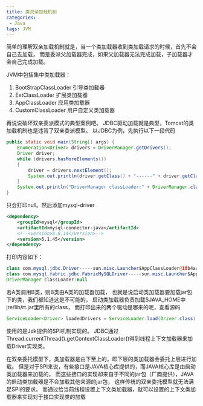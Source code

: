 ```yaml
---
title: 类双亲加载机制
categories:
 - Java
tags: JVM
---
```


简单的理解双亲加载机制就是，当一个类加载器收到类加载请求的时候，首先不会自己去加载，
而是委派父加载器完成，如果父加载器无法完成加载，子加载器才会自己完成加载。

JVM中包括集中类加载器：
1. BootStrapClassLoader 引导类加载器
2. ExtClassLoader 扩展类加载器
3. AppClassLoader 应用类加载器
4. CustomClassLoader 用户自定义类加载器


再说说破坏双亲委派模式的典型案例吧。
JDBC驱动加载就是典型，Tomcat的类加载机制也是违背了双亲委派模型。
以JDBC为例，先执行以下一段代码
````java
public static void main(String[] args) {
    Enumeration<Driver> drivers = DriverManager.getDrivers();
    Driver driver;
    while (drivers.hasMoreElements())
    {
        driver = drivers.nextElement();
        System.out.println(driver.getClass() + "------" + driver.getClass().getClassLoader());
    }
    System.out.println("DriverManager classLoader:" + DriverManager.class.getClassLoader());
}
````
只会打印null。然后添加mysql-driver
````xml
<dependency>
    <groupId>mysql</groupId>
    <artifactId>mysql-connector-java</artifactId>
    <!--<version>8.0.14</version>-->
    <version>5.1.45</version>
</dependency>
````
打印内容如下：
````java
class com.mysql.jdbc.Driver-----sun.misc.Launcher$AppClassLoader@18b4aac2
class com.mysql.fabric.jdbc.FabricMySQLDriver-----sun.misc.Launcher$AppClassLoader@18b4aac2
DriverManager classLoader:null
````


若A类调用B类，则B类由A类的加载器加载，
也就是说启动类加载器要加载jar包下的类，我们都知道这是不可能的，
启动类加载器负责加载$JAVA_HOME中jre/lib/rt.jar里所有的class，
而打印出来的两个驱动是哪来的呢，查看源码
````java
ServiceLoader<Driver> loadedDrivers = ServiceLoader.load(Driver.class);
````
使用的是Jdk提供的SPI机制实现的。
JDBC通过Thread.currentThread().getContextClassLoader()得到线程上下文加载器来加载Driver实现类。

在双亲委托模型下，类加载器是由下至上的，即下层的类加载器会委托上层进行加载。
但是对于SPI来说，有些接口是JAVA核心库提供的，而JAVA核心库是由启动类加载器来加载的，
而这些接口的实现却来自于不同的jar包（厂商提供），JAVA的启动类加载器是不会加载其他来源的jar包，
这样传统的双亲委托模型就无法满足SPI的要求。
而通过给当前线程设置上下文类加载器，就可以设置的上下文类加载器来实现对于接口实现类的加载


